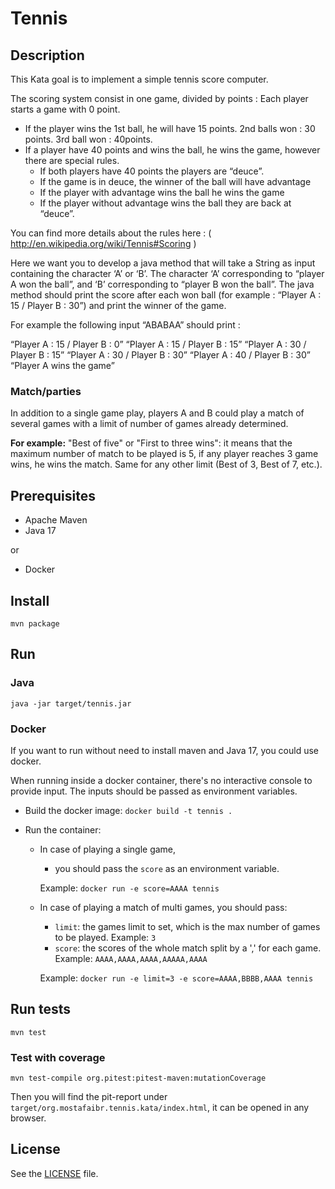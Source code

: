 # Tennis
## Description
This Kata goal is to implement a simple tennis score computer.

The scoring system consist in one game, divided by points :
Each player starts a game with 0 point.
- If the player wins the 1st ball, he will have 15 points. 2nd balls won : 30 points. 3rd ball won : 40points.
- If a player have 40 points and wins the ball, he wins the game, however there are special rules.
  - If both players have 40 points the players are “deuce”.
  - If the game is in deuce, the winner of the ball will have advantage
  - If the player with advantage wins the ball he wins the game
  - If the player without advantage wins the ball they are back at “deuce”.

You can find more details about the rules here : ( http://en.wikipedia.org/wiki/Tennis#Scoring )

Here we want you to develop a java method that will take a String as input containing the character ‘A’ or ‘B’. The character ‘A’ corresponding to “player A won the ball”, and ‘B’ corresponding to “player B won the ball”. The java method should print the score after each won ball (for example : “Player A : 15 / Player B : 30”) and print the winner of the game.

For example the following input “ABABAA” should print :

“Player A : 15 / Player B : 0”
“Player A : 15 / Player B : 15”
“Player A : 30 / Player B : 15”
“Player A : 30 / Player B : 30”
“Player A : 40 / Player B : 30”
“Player A wins the game”

### Match/parties

In addition to a single game play, players A and B could play a match of several games with a limit of number of games already determined. 

**For example:** "Best of five" or "First to three wins": it means that the maximum number of match to be played is 5, if any player reaches 3 game wins, he wins the match.
Same for any other limit (Best of 3, Best of 7, etc.).

## Prerequisites
- Apache Maven
- Java 17

or 

- Docker

## Install
`mvn package`

## Run
### Java
`java -jar target/tennis.jar`

### Docker
If you want to run without need to install maven and Java 17, you could use docker.

When running inside a docker container, there's no interactive console to provide input. The inputs should be passed as environment variables.
- Build the docker image: `docker build -t tennis .`

- Run the container: 
  - In case of playing a single game, 
    - you should pass the `score` as an environment variable. 
    
    Example: `docker run -e score=AAAA tennis`
  - In case of playing a match of multi games, you should pass:
    - `limit`: the games limit to set, which is the max number of games to be played. Example: `3` 
    - `score`: the scores of the whole match split by a ',' for each game. Example: `AAAA,AAAA,AAAA,AAAAA,AAAA`
  
    Example: `docker run -e limit=3 -e score=AAAA,BBBB,AAAA tennis`

## Run tests
`mvn test`

### Test with coverage
`mvn test-compile org.pitest:pitest-maven:mutationCoverage`

Then you will find the pit-report under `target/org.mostafaibr.tennis.kata/index.html`, it can be opened in any browser.

## License
See the [LICENSE](/LICENSE) file.